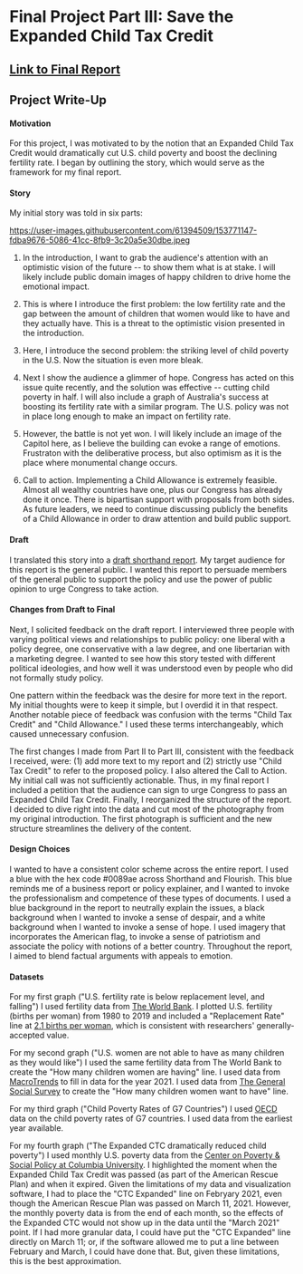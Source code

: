 # Final Project Part III: Save the Expanded Child Tax Credit

## [Link to Final Report](https://carnegiemellon.shorthandstories.com/save-the-expanded-child-tax-credit/index.html)

## Project Write-Up

#### Motivation
For this project, I was motivated to by the notion that an Expanded Child Tax Credit would dramatically cut U.S. child poverty and boost the declining fertility rate. I began by outlining the story, which would serve as the framework for my final report.

#### Story
My initial story was told in six parts:

https://user-images.githubusercontent.com/61394509/153771147-fdba9676-5086-41cc-8fb9-3c20a5e30dbe.jpeg

1. In the introduction, I want to grab the audience's attention with an optimistic vision of the future -- to show them what is at stake. I will likely include public domain images of happy children to drive home the emotional impact.

2. This is where I introduce the first problem: the low fertility rate and the gap between the amount of children that women would like to have and they actually have. This is a threat to the optimistic vision presented in the introduction.

3. Here, I introduce the second problem: the striking level of child poverty in the U.S. Now the situation is even more bleak.

4. Next I show the audience a glimmer of hope. Congress has acted on this issue quite recently, and the solution was effective -- cutting child poverty in half. I will also include a graph of Australia's success at boosting its fertility rate with a similar program. The U.S. policy was not in place long enough to make an impact on fertility rate.

5. However, the battle is not yet won. I will likely include an image of the Capitol here, as I believe the building can evoke a range of emotions. Frustraton with the deliberative process, but also optimism as it is the place where monumental change occurs.

6. Call to action. Implementing a Child Allowance is extremely feasible. Almost all wealthy countries have one, plus our Congress has already done it once. There is bipartisan support with proposals from both sides. As future leaders, we need to continue discussing publicly the benefits of a Child Allowance in order to draw attention and build public support.

#### Draft
I translated this story into a [draft shorthand report](https://preview.shorthand.com/Iqs674OlvaGcbNj5?_gl=1*jnxyah*_gcl_aw*R0NMLjE2NDQ3MTM5NTkuQ2owS0NRaUEwcDJRQmhEdkFSSXNBQUNTT09PeGZVMGtialNRWWxhc0hUZWNnU3d4YlhZSzZ4bE9lM2E1eEM1dDZ1c184ZVV6X1Y2QWJhQWFBcWxfRUFMd193Y0I). My target audience for this report is the general public. I wanted this report to persuade members of the general public to support the policy and use the power of public opinion to urge Congress to take action.

#### Changes from Draft to Final
Next, I solicited feedback on the draft report. I interviewed three people with varying political views and relationships to public policy: one liberal with a policy degree, one conservative with a law degree, and one libertarian with a marketing degree. I wanted to see how this story tested with different political ideologies, and how well it was understood even by people who did not formally study policy.

One pattern within the feedback was the desire for more text in the report. My initial thoughts were to keep it simple, but I overdid it in that respect. Another notable piece of feedback was confusion with the terms "Child Tax Credit" and "Child Allowance." I used these terms interchangeably, which caused unnecessary confusion.

The first changes I made from Part II to Part III, consistent with the feedback I received, were: (1) add more text to my report and (2) strictly use "Child Tax Credit" to refer to the proposed policy. I also altered the Call to Action. My initial call was not sufficiently actionable. Thus, in my final report I included a petition that the audience can sign to urge Congress to pass an Expanded Child Tax Credit. Finally, I reorganized the structure of the report. I decided to dive right into the data and cut most of the photography from my original introduction. The first photograph is sufficient and the new structure streamlines the delivery of the content.

#### Design Choices
I wanted to have a consistent color scheme across the entire report. I used a blue with the hex code #0089ae across Shorthand and Flourish. This blue reminds me of a business report or policy explainer, and I wanted to invoke the professionalism and competence of these types of documents. I used a blue background in the report to neutrally explain the issues, a black background when I wanted to invoke a sense of despair, and a white background when I wanted to invoke a sense of hope. I used imagery that incorporates the American flag, to invoke a sense of patriotism and associate the policy with notions of a better country. Throughout the report, I aimed to blend factual arguments with appeals to emotion.

#### Datasets

For my first graph ("U.S. fertility rate is below replacement level, and falling") I used fertility data from [The World Bank](https://data.worldbank.org/indicator/SP.DYN.TFRT.IN?locations=US). I plotted U.S. fertility (births per woman) from 1980 to 2019 and included a "Replacement Rate" line at [2.1 births per woman](https://www.wri.org/research/achieving-replacement-level-fertility#:~:text=%E2%80%9CReplacement%20level%20fertility%E2%80%9D%20is%20the,modestly%20vary%20with%20mortality%20rates.), which is consistent with researchers' generally-accepted value.

For my second graph ("U.S. women are not able to have as many children as they would like") I used the same fertility data from The World Bank to create the "How many children women are having" line. I used data from [MacroTrends](https://www.macrotrends.net/countries/USA/united-states/fertility-rate#:~:text=The%20current%20fertility%20rate%20for,a%200.11%25%20increase%20from%202020.) to fill in data for the year 2021. I used data from [The General Social Survey](https://gssdataexplorer.norc.org/variables/vfilter) to create the "How many children women want to have" line.

For my third graph ("Child Poverty Rates of G7 Countries") I used [OECD](https://data.oecd.org/inequality/poverty-rate.htm) data on the child poverty rates of G7 countries. I used data from the earliest year available.

For my fourth graph ("The Expanded CTC dramatically reduced child poverty") I used monthly U.S. poverty data from the [Center on Poverty & Social Policy at Columbia University](https://www.povertycenter.columbia.edu/forecasting-monthly-poverty-data). I highlighted the moment when the Expanded Child Tax Credit was passed (as part of the American Rescue Plan) and when it expired. Given the limitations of my data and visualization software, I had to place the "CTC Expanded" line on Febryary 2021, even though the American Rescue Plan was passed on March 11, 2021. However, the monthly poverty data is from the end of each month, so the effects of the Expanded CTC would not show up in the data until the "March 2021" point. If I had more granular data, I could have put the "CTC Expanded" line directly on March 11; or, if the software allowed me to put a line between February and March, I could have done that. But, given these limitations, this is the best approximation.
